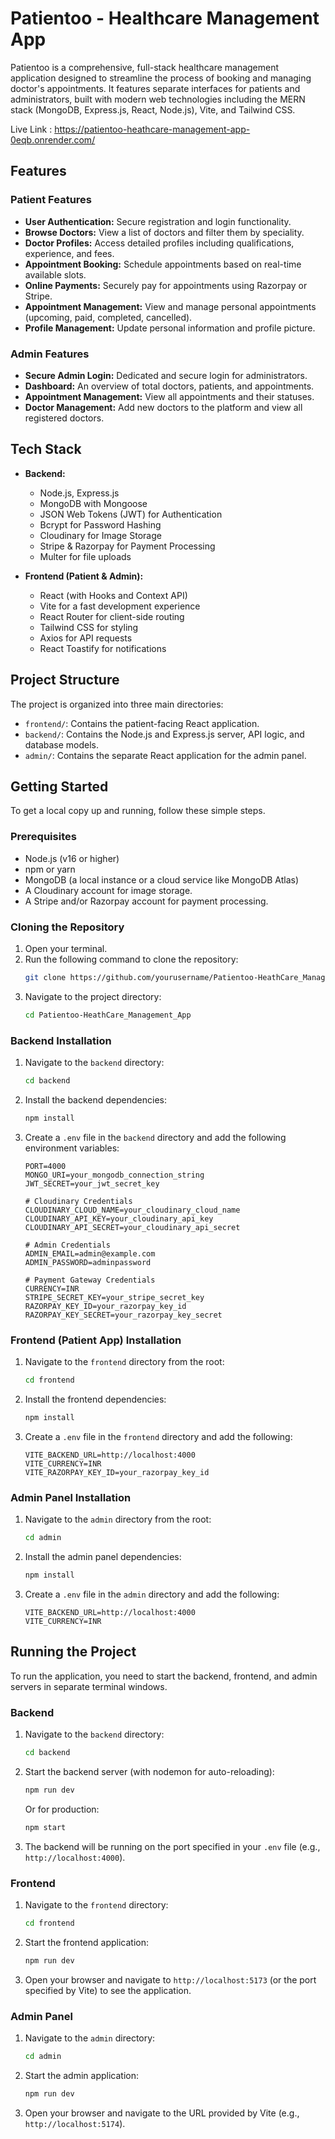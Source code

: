 # Patientoo - Healthcare Management App

Patientoo is a comprehensive, full-stack healthcare management application designed to streamline the process of booking and managing doctor's appointments. It features separate interfaces for patients and administrators, built with modern web technologies including the MERN stack (MongoDB, Express.js, React, Node.js), Vite, and Tailwind CSS.

Live Link : https://patientoo-heathcare-management-app-0eqb.onrender.com/

## Features

### Patient Features
- **User Authentication:** Secure registration and login functionality.
- **Browse Doctors:** View a list of doctors and filter them by speciality.
- **Doctor Profiles:** Access detailed profiles including qualifications, experience, and fees.
- **Appointment Booking:** Schedule appointments based on real-time available slots.
- **Online Payments:** Securely pay for appointments using Razorpay or Stripe.
- **Appointment Management:** View and manage personal appointments (upcoming, paid, completed, cancelled).
- **Profile Management:** Update personal information and profile picture.

### Admin Features
- **Secure Admin Login:** Dedicated and secure login for administrators.
- **Dashboard:** An overview of total doctors, patients, and appointments.
- **Appointment Management:** View all appointments and their statuses.
- **Doctor Management:** Add new doctors to the platform and view all registered doctors.

## Tech Stack

- **Backend:**
  - Node.js, Express.js
  - MongoDB with Mongoose
  - JSON Web Tokens (JWT) for Authentication
  - Bcrypt for Password Hashing
  - Cloudinary for Image Storage
  - Stripe & Razorpay for Payment Processing
  - Multer for file uploads

- **Frontend (Patient & Admin):**
  - React (with Hooks and Context API)
  - Vite for a fast development experience
  - React Router for client-side routing
  - Tailwind CSS for styling
  - Axios for API requests
  - React Toastify for notifications

## Project Structure

The project is organized into three main directories:
- `frontend/`: Contains the patient-facing React application.
- `backend/`: Contains the Node.js and Express.js server, API logic, and database models.
- `admin/`: Contains the separate React application for the admin panel.

## Getting Started

To get a local copy up and running, follow these simple steps.

### Prerequisites

- Node.js (v16 or higher)
- npm or yarn
- MongoDB (a local instance or a cloud service like MongoDB Atlas)
- A Cloudinary account for image storage.
- A Stripe and/or Razorpay account for payment processing.

### Cloning the Repository

1.  Open your terminal.
2.  Run the following command to clone the repository:
    ```bash
    git clone https://github.com/yourusername/Patientoo-HeathCare_Management_App.git
    ```
3.  Navigate to the project directory:
    ```bash
    cd Patientoo-HeathCare_Management_App
    ```

### Backend Installation

1.  Navigate to the `backend` directory:
    ```bash
    cd backend
    ```
2.  Install the backend dependencies:
    ```bash
    npm install
    ```
3.  Create a `.env` file in the `backend` directory and add the following environment variables:
    ```env
    PORT=4000
    MONGO_URI=your_mongodb_connection_string
    JWT_SECRET=your_jwt_secret_key

    # Cloudinary Credentials
    CLOUDINARY_CLOUD_NAME=your_cloudinary_cloud_name
    CLOUDINARY_API_KEY=your_cloudinary_api_key
    CLOUDINARY_API_SECRET=your_cloudinary_api_secret

    # Admin Credentials
    ADMIN_EMAIL=admin@example.com
    ADMIN_PASSWORD=adminpassword

    # Payment Gateway Credentials
    CURRENCY=INR
    STRIPE_SECRET_KEY=your_stripe_secret_key
    RAZORPAY_KEY_ID=your_razorpay_key_id
    RAZORPAY_KEY_SECRET=your_razorpay_key_secret
    ```

### Frontend (Patient App) Installation

1.  Navigate to the `frontend` directory from the root:
    ```bash
    cd frontend
    ```
2.  Install the frontend dependencies:
    ```bash
    npm install
    ```
3.  Create a `.env` file in the `frontend` directory and add the following:
    ```env
    VITE_BACKEND_URL=http://localhost:4000
    VITE_CURRENCY=INR
    VITE_RAZORPAY_KEY_ID=your_razorpay_key_id
    ```

### Admin Panel Installation

1.  Navigate to the `admin` directory from the root:
    ```bash
    cd admin
    ```
2.  Install the admin panel dependencies:
    ```bash
    npm install
    ```
3.  Create a `.env` file in the `admin` directory and add the following:
    ```env
    VITE_BACKEND_URL=http://localhost:4000
    VITE_CURRENCY=INR
    ```

## Running the Project

To run the application, you need to start the backend, frontend, and admin servers in separate terminal windows.

### Backend

1.  Navigate to the `backend` directory:
    ```bash
    cd backend
    ```
2.  Start the backend server (with nodemon for auto-reloading):
    ```bash
    npm run dev
    ```
    Or for production:
    ```bash
    npm start
    ```
3.  The backend will be running on the port specified in your `.env` file (e.g., `http://localhost:4000`).

### Frontend

1.  Navigate to the `frontend` directory:
    ```bash
    cd frontend
    ```
2.  Start the frontend application:
    ```bash
    npm run dev
    ```
3.  Open your browser and navigate to `http://localhost:5173` (or the port specified by Vite) to see the application.

### Admin Panel

1.  Navigate to the `admin` directory:
    ```bash
    cd admin
    ```
2.  Start the admin application:
    ```bash
    npm run dev
    ```
3.  Open your browser and navigate to the URL provided by Vite (e.g., `http://localhost:5174`).

